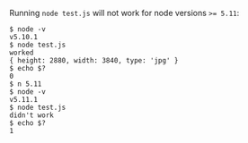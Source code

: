 Running `node test.js` will not work for node versions `>= 5.11`:

```
$ node -v
v5.10.1
$ node test.js
worked
{ height: 2880, width: 3840, type: 'jpg' }
$ echo $?
0
$ n 5.11
$ node -v
v5.11.1
$ node test.js
didn't work
$ echo $?
1
```
